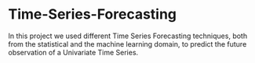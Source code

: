 # Time-Series-Forecasting

In this project we used different Time Series Forecasting techniques, both from the statistical and the machine learning domain, to predict the future observation of a Univariate Time Series.
